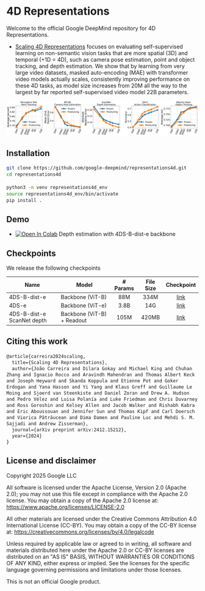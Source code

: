 # 4D Representations

Welcome to the official Google DeepMind repository for 4D Representations.

* [Scaling 4D Representations](https://arxiv.org/abs/2412.15212) focuses on evaluating self-supervised learning on non-semantic vision tasks that are more spatial (3D) and temporal (+1D = 4D), such as camera pose estimation, point and object tracking, and depth estimation. We show that by learning from very large video datasets, masked auto-encoding (MAE) with transformer video models actually scales, consistently improving performance on these 4D tasks, as model size increases from 20M all the way to the largest by far reported self-supervised video model 22B parameters.

![scaling results](./assets/scaling_20M_20B.png)

## Installation

```bash
git clone https://github.com/google-deepmind/representations4d.git
cd representations4d

python3 -m venv representations4d_env
source representations4d_env/bin/activate
pip install .
```

## Demo

* [![Open In
Colab](https://colab.research.google.com/assets/colab-badge.svg)](https://colab.research.google.com/github/google-deepmind/representations4d/blob/main/colabs/scaling4d_depth_demo.ipynb) Depth estimation with 4DS-B-dist-e backbone

## Checkpoints

We release the following checkpoints

| Name | Model | # Params | File Size | Checkpoint |
| -------- | ------- | :-------: | :-------: | :-------: |
| 4DS-B-dist-e | Backbone (ViT-B) | 88M | 334M | [link](https://storage.googleapis.com/representations4d/checkpoints/scaling4d_dist_b.npz) |
| 4DS-e | Backbone (ViT-e) | 3.8B | 14G | [link](https://storage.googleapis.com/representations4d/checkpoints/scaling4d_e.npz) |
| 4DS-B-dist-e ScanNet depth | Backbone (ViT-B) + Readout | 105M | 420MB | [link](https://storage.googleapis.com/representations4d/checkpoints/scaling4d_dist_b_depth.npz) |

## Citing this work

```
@article{carreira2024scaling,
  title={Scaling 4D Representations},
  author={João Carreira and Dilara Gokay and Michael King and Chuhan Zhang and Ignacio Rocco and Aravindh Mahendran and Thomas Albert Keck and Joseph Heyward and Skanda Koppula and Etienne Pot and Goker Erdogan and Yana Hasson and Yi Yang and Klaus Greff and Guillaume Le Moing and Sjoerd van Steenkiste and Daniel Zoran and Drew A. Hudson and Pedro Vélez and Luisa Polanía and Luke Friedman and Chris Duvarney and Ross Goroshin and Kelsey Allen and Jacob Walker and Rishabh Kabra and Eric Aboussouan and Jennifer Sun and Thomas Kipf and Carl Doersch and Viorica Pătrăucean and Dima Damen and Pauline Luc and Mehdi S. M. Sajjadi and Andrew Zisserman},
  journal={arXiv preprint arXiv:2412.15212},
  year={2024}
}
```

## License and disclaimer

Copyright 2025 Google LLC

All software is licensed under the Apache License, Version 2.0 (Apache 2.0);
you may not use this file except in compliance with the Apache 2.0 license.
You may obtain a copy of the Apache 2.0 license at:
https://www.apache.org/licenses/LICENSE-2.0

All other materials are licensed under the Creative Commons Attribution 4.0
International License (CC-BY). You may obtain a copy of the CC-BY license at:
https://creativecommons.org/licenses/by/4.0/legalcode

Unless required by applicable law or agreed to in writing, all software and
materials distributed here under the Apache 2.0 or CC-BY licenses are
distributed on an "AS IS" BASIS, WITHOUT WARRANTIES OR CONDITIONS OF ANY KIND,
either express or implied. See the licenses for the specific language governing
permissions and limitations under those licenses.

This is not an official Google product.

